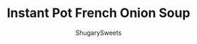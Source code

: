 ---
layout: ../../layouts/MarkdownPostLayout.astro
title: Instant Pot French Onion Soup
author: ShugarySweets
pubDate: 2022-07-18
description: "Learn how to make perfect French Onion Soup in the Instant Pot. Cozy, hearty and flavorful onion soup is topped with melted cheese and a crusty sourdough crouton in this easy recipe!"
image_url: https://www.shugarysweets.com/wp-content/uploads/2022/08/instant-pot-french-onion-soup-facebook.jpg
tags: ["Soups and Stews","American"]
calories: 469
protein: 18
carbohydrates: 54
fats: 20
fiber: 4
ingredients: ["3 Tablespoons unsalted butter","2 Tablespoons olive oil","8 to 10 medium red onions, sliced","1 Tablespoon honey","1 teaspoon kosher salt","1/4 teaspoon black pepper","1 teaspoon garlic powder","1 teaspoon thyme","1/4 cup red wine","4 cups beef broth","6 slices sourdough bread slices","1 1/2 cups grated swiss cheese","fresh thyme, for garnish, optional"]
serves: 6
time: "45 minutes"
prepTime: "20 minutes"
instructions: ["Slice onions into thin slices.","Select \"SAUTE\" mode on the Instant Pot. Add butter and oil. Heat until butter is melted, then add the onion slices and honey. Cook for about 20 minutes until onions are golden brown and caramelized.","Add spices, wine, and beef broth. With a wooden spoon, scrape the bottom of the pot to deglaze the pan (removing any bits and pieces that are stuck).","Turn off saute mode. Place lid on Instant Pot. Selece Manual \"HIGH PRESSURE\" and make sure the valve on top is set to SEALING. Set cook time for 5 minutes.","Once cook time has ended do a quick release of pressure immediately by turning the valve on top to VENTING.","Open the lid carefully and ladle soup into 4-6 oven safe bowls.","Top each bowl with a slice of bread and grated swiss cheese.","Place soup under broiler for about 5 minutes, until cheese is melted and lightly browned.","Remove from oven and serve hot with a garnish of fresh thyme, if desired."]
nutrition: ["469 calories","54 grams carbohydrates","40 milligrams cholesterol","20 grams fat","4 grams fiber","18 grams protein","10 grams saturated fat","1216 milligrams sodium","14 grams sugar","0 grams trans fat","9 grams unsaturated fat"]
---
